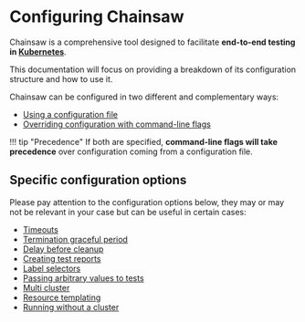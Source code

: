 # Configuring Chainsaw

Chainsaw is a comprehensive tool designed to facilitate **end-to-end testing in [Kubernetes](https://kubernetes.io)**.

This documentation will focus on providing a breakdown of its configuration structure and how to use it.

Chainsaw can be configured in two different and complementary ways:

- [Using a configuration file](./file.md)
- [Overriding configuration with command-line flags](./flags.md)

!!! tip "Precedence"
    If both are specified, **command-line flags will take precedence** over configuration coming from a configuration file.

## Specific configuration options

Please pay attention to the configuration options below, they may or may not be relevant in your case but can be useful in certain cases:

- [Timeouts](./timeouts.md)
- [Termination graceful period](./grace.md)
- [Delay before cleanup](./cleanup-delay.md)
- [Creating test reports](./reports.md)
- [Label selectors](./selector.md)
- [Passing arbitrary values to tests](./values.md)
- [Multi cluster](./multi-cluster.md)
- [Resource templating](./templating.md)
- [Running without a cluster](./no-cluster.md)
